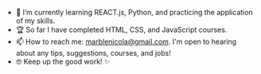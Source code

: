- 🌱 I’m currently learning REACT.js, Python, and practicing the application of my skills.
- 🏆 So far I have completed HTML, CSS, and JavaScript courses. 
- 📫 How to reach me: marblenicola@gmail.com. I'm open to hearing about any tips, suggestions, courses, and jobs! 
- 🤓 Keep up the good work! ✨
